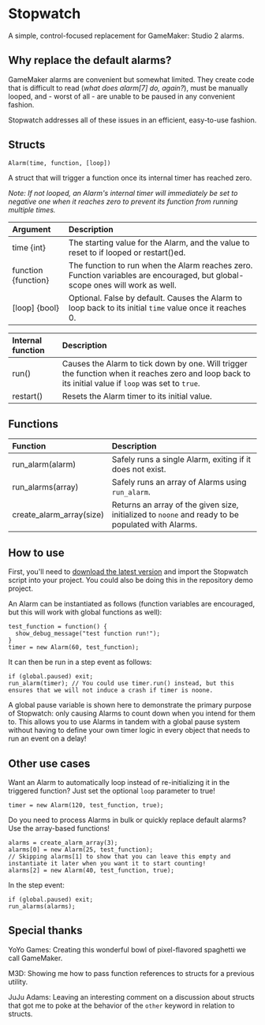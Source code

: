 # Stopwatch
A simple, control-focused replacement for GameMaker: Studio 2 alarms.

## Why replace the default alarms?

GameMaker alarms are convenient but somewhat limited. They create code that is difficult to read (*what does alarm[7] do, again?*),
must be manually looped, and - worst of all - are unable to be paused in any convenient fashion.

Stopwatch addresses all of these issues in an efficient, easy-to-use fashion.

## Structs

```
Alarm(time, function, [loop])
```

A struct that will trigger a function once its internal timer has reached zero.

*Note: If not looped, an Alarm's internal timer will immediately be set to negative one when it reaches zero to prevent its function from running multiple times.*

| Argument | Description |
| :--- | :--- |
| time {int} | The starting value for the Alarm, and the value to reset to if looped or restart()ed. |
| function {function} | The function to run when the Alarm reaches zero. Function variables are encouraged, but global-scope ones will work as well. |
| [loop] {bool} | Optional. False by default. Causes the Alarm to loop back to its initial `time` value once it reaches 0. |

| Internal function | Description |
| :--- | :--- |
| run() | Causes the Alarm to tick down by one. Will trigger the function when it reaches zero and loop back to its initial value if `loop` was set to `true`. |
| restart() | Resets the Alarm timer to its initial value. |

## Functions

| Function | Description |
| :--- | :--- |
| run_alarm(alarm) | Safely runs a single Alarm, exiting if it does not exist. |
| run_alarms(array) | Safely runs an array of Alarms using `run_alarm`. |
| create_alarm_array(size) | Returns an array of the given size, initialized to `noone` and ready to be populated with Alarms. |

## How to use

First, you'll need to [download the latest version](https://www.github.com/Lojemiru/Stopwatch/releases/latest) and import the Stopwatch script into your project.
You could also be doing this in the repository demo project.

An Alarm can be instantiated as follows (function variables are encouraged, but this will work with global functions as well):

```gml
test_function = function() {
  show_debug_message("test function run!");
}
timer = new Alarm(60, test_function);
``` 

It can then be run in a step event as follows:

```gml
if (global.paused) exit;
run_alarm(timer); // You could use timer.run() instead, but this ensures that we will not induce a crash if timer is noone.
```
 
A global pause variable is shown here to demonstrate the primary purpose of Stopwatch: only causing Alarms to count down when you intend for them to.
This allows you to use Alarms in tandem with a global pause system without having to define your own timer logic in every object that needs to run an event on a delay!

## Other use cases

Want an Alarm to automatically loop instead of re-initializing it in the triggered function? Just set the optional `loop` parameter to true!

```gml
timer = new Alarm(120, test_function, true);
```

Do you need to process Alarms in bulk or quickly replace default alarms? Use the array-based functions!

```gml
alarms = create_alarm_array(3);
alarms[0] = new Alarm(25, test_function);
// Skipping alarms[1] to show that you can leave this empty and instantiate it later when you want it to start counting!
alarms[2] = new Alarm(40, test_function, true);
```

In the step event:

```gml
if (global.paused) exit;
run_alarms(alarms);
```

## Special thanks
YoYo Games: Creating this wonderful bowl of pixel-flavored spaghetti we call GameMaker.

M3D: Showing me how to pass function references to structs for a previous utility.

JuJu Adams: Leaving an interesting comment on a discussion about structs that got me to poke at the behavior of the `other` keyword in relation to structs.
